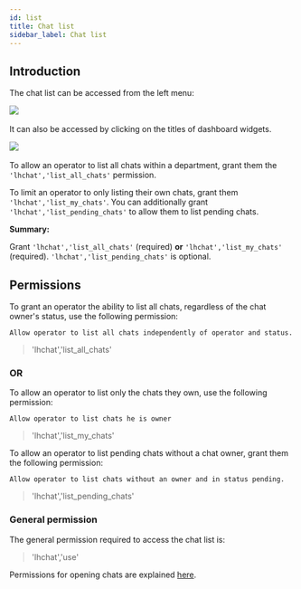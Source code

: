 ```yaml
---
id: list
title: Chat list
sidebar_label: Chat list
---
```


## Introduction

The chat list can be accessed from the left menu:

​![](/img/chat/chat-list.png)

It can also be accessed by clicking on the titles of dashboard widgets.

​![](/img/chat/widget-title.png)

To allow an operator to list all chats within a department, grant them the `'lhchat','list_all_chats'` permission.

To limit an operator to only listing their own chats, grant them `'lhchat','list_my_chats'`. You can additionally grant `'lhchat','list_pending_chats'` to allow them to list pending chats.

**Summary:**

Grant `'lhchat','list_all_chats'` (required) **or** `'lhchat','list_my_chats'` (required).  `'lhchat','list_pending_chats'` is optional.

## Permissions

To grant an operator the ability to list all chats, regardless of the chat owner's status, use the following permission:

`Allow operator to list all chats independently of operator and status.`
> 'lhchat','list_all_chats'

### OR

To allow an operator to list only the chats they own, use the following permission:

`Allow operator to list chats he is owner`
> 'lhchat','list_my_chats'

To allow an operator to list pending chats without a chat owner, grant them the following permission:

`Allow operator to list chats without an owner and in status pending.`
> 'lhchat','list_pending_chats'

### General permission

The general permission required to access the chat list is:
> 'lhchat','use'

Permissions for opening chats are explained [here](chat/chat.md#permissions-influencing-chat-opening-permissions).

